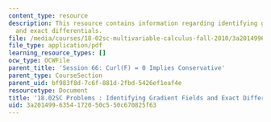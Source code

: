 ```yaml
---
content_type: resource
description: This resource contains information regarding identifying gradient fields
  and exact differentials.
file: /media/courses/18-02sc-multivariable-calculus-fall-2010/3a2014996354172050c550c670825f63_MIT18_02SC_pb_66_quest.pdf
file_type: application/pdf
learning_resource_types: []
ocw_type: OCWFile
parent_title: 'Session 66: Curl(F) = 0 Implies Conservative'
parent_type: CourseSection
parent_uid: bf983f8d-7c6f-881d-2fbd-5426ef1eaf4e
resourcetype: Document
title: '18.02SC Problems : Identifying Gradient Fields and Exact Differentials'
uid: 3a201499-6354-1720-50c5-50c670825f63
---
```

